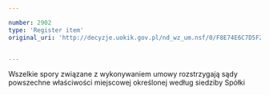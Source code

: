 ```yaml
---

number: 2902
type: 'Register item'
original_uri: 'http://decyzje.uokik.gov.pl/nd_wz_um.nsf/0/F8E74E6C7D5F22B2C12579B3003C339F?OpenDocument'


---
```


Wszelkie spory związane z wykonywaniem umowy rozstrzygają sądy powszechne właściwości miejscowej określonej według siedziby Spółki
